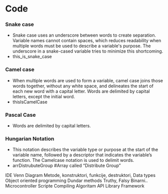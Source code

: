 # Code

### Snake case
- Snake case uses an underscore between words to create separation. Variable names cannot contain spaces, which reduces readability when multiple words must be used to describe a variable's purpose. The underscore in a snake-cased variable tries to minimize this shortcoming.
- this_is_snake_case

### Camel case
- When multiple words are used to form a variable, camel case joins those words together, without any white space, and delineates the start of each new word with a capital letter. Words are delimited by capital letters, except the initial word.
- thisIsCamelCase

### Pascal Case
- Words are delimited by capital letters.

### Hungarian Notation
- This notation describes the variable type or purpose at the start of the variable name, followed by a descriptor that indicates the variable’s function. The Camelcase notation is used to delimit words.
- arrDistrubuteGroup  #Array called “Distribute Group”


IDE
Venn Diagram
Metode, konstruktori, funkcije, destruktori,
Data types
Object oriented programming
Dundar methods
Truthy, Falsy
Binarni..
Microcontroller
Scripte
Compiling
Algoritam
API
Library
Framework
